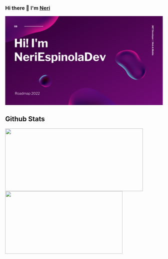 ### Hi there 👋 I'm [Neri](https://soynerin.github.io/) 

![Profile Image](https://github.com/soynerin/soynerin/blob/main/githubImageProfile.png)

<!--
**soynerin/soynerin** is a ✨ _special_ ✨ repository because its `README.md` (this file) appears on your GitHub profile.

Here are some ideas to get you started:

- 🔭 I’m currently working on ...
- 🌱 I’m currently learning ...
- 👯 I’m looking to collaborate on ...
- 🤔 I’m looking for help with ...
- 💬 Ask me about ...
- 📫 How to reach me: ...
- 😄 Pronouns: ...
- ⚡ Fun fact: ...
-->

## Github Stats

<a href="https://github.com/anuraghazra/github-readme-stats">
  <img align="center" height="200px" width="440px" src="https://github-readme-stats.vercel.app/api?username=soynerin&show_icons=true&theme=radical" />
</a>
<a href="https://github.com/anuraghazra/github-readme-stats">
  <img align="center" height="200px" width="375px" src="https://github-readme-stats.vercel.app/api/top-langs/?username=soynerin&layout=compact&theme=radical" />
</a>

